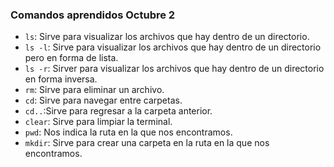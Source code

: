 ### Comandos aprendidos Octubre 2 
* `ls`: Sirve para visualizar los archivos que hay dentro de un directorio.
* `ls -l`: Sirve para visualizar los archivos que hay dentro de un directorio pero en forma de lista.
* `ls -r`: Sirver para visualizar los archivos que hay dentro de un directorio en forma inversa.
* `rm`: Sirve para eliminar un archivo.
* `cd`: Sirve para navegar entre carpetas.
* `cd..`:Sirve para regresar a la carpeta anterior.
* `clear`: Sirve para limpiar la terminal.
* `pwd`: Nos indica la ruta en la que nos encontramos.
* `mkdir`: Sirve para crear una carpeta en la ruta en la que nos encontramos. 

